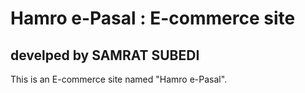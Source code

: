 # Hamro e-Pasal : E-commerce site
## develped by SAMRAT SUBEDI
This is an E-commerce site named "Hamro e-Pasal".
